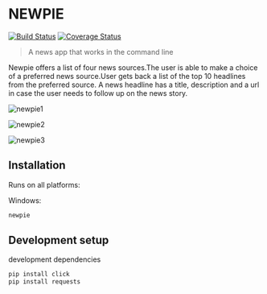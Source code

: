# NEWPIE
[![Build Status](https://travis-ci.org/lizz24/NEWPIE-CLI.svg?branch=master)](https://travis-ci.org/lizz24/NEWPIE-CLI)
[![Coverage Status](https://coveralls.io/repos/github/lizz24/NEWPIE-CLI/badge.svg?branch=master)](https://coveralls.io/github/lizz24/NEWPIE-CLI?branch=master)
> A news app that works in the command line



Newpie offers a list of four news sources.The user is able to make a choice of a preferred news source.User gets back a list of the top 10 headlines from the preferred source. A news headline has a title, description and a url in case the user needs to follow up on the news story.

![newpie1](https://user-images.githubusercontent.com/39797444/48835411-1e592680-ed91-11e8-8fe6-96b96eac5eaf.jpg)

![newpie2](https://user-images.githubusercontent.com/39797444/48835452-392b9b00-ed91-11e8-8daf-0bdb20bb035d.jpg)

![newpie3](https://user-images.githubusercontent.com/39797444/48835484-4a74a780-ed91-11e8-9b35-b0c6b96a1f35.jpg)

## Installation

Runs on all platforms:

Windows:

```sh
newpie
```


## Development setup

 development dependencies 

```sh
pip install click
pip install requests
```

